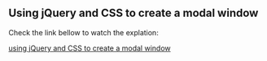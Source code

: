 ## Using jQuery and CSS to create a modal window

Check the link bellow to watch the explation:


[using jQuery and CSS to create a modal window](https://www.youtube.com/watch?v=kaSSxNYPpPM)